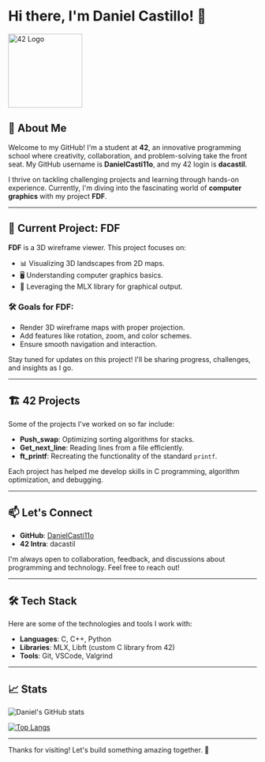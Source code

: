 # Hi there, I'm Daniel Castillo! 👋

<img src="https://upload.wikimedia.org/wikipedia/commons/8/8d/42_Logo.svg" alt="42 Logo" width="150">

## 🚀 About Me

Welcome to my GitHub! I'm a student at **42**, an innovative programming school where creativity, collaboration, and problem-solving take the front seat. My GitHub username is **DanielCasti11o**, and my 42 login is **dacastil**.

I thrive on tackling challenging projects and learning through hands-on experience. Currently, I'm diving into the fascinating world of **computer graphics** with my project **FDF**.

---

## 🌟 Current Project: FDF

**FDF** is a 3D wireframe viewer. This project focuses on:

- 📊 Visualizing 3D landscapes from 2D maps.
- 🖥️ Understanding computer graphics basics.
- 🔧 Leveraging the MLX library for graphical output.

### 🛠️ Goals for FDF:

- Render 3D wireframe maps with proper projection.
- Add features like rotation, zoom, and color schemes.
- Ensure smooth navigation and interaction.

Stay tuned for updates on this project! I'll be sharing progress, challenges, and insights as I go.

---

## 🏗️ 42 Projects

Some of the projects I've worked on so far include:

- **Push_swap**: Optimizing sorting algorithms for stacks.
- **Get_next_line**: Reading lines from a file efficiently.
- **ft_printf**: Recreating the functionality of the standard `printf`.

Each project has helped me develop skills in C programming, algorithm optimization, and debugging.

---

## 📫 Let's Connect

- **GitHub**: [DanielCasti11o](https://github.com/DanielCasti11o)
- **42 Intra**: dacastil

I'm always open to collaboration, feedback, and discussions about programming and technology. Feel free to reach out!

---

## 🛠️ Tech Stack

Here are some of the technologies and tools I work with:

- **Languages**: C, C++, Python
- **Libraries**: MLX, Libft (custom C library from 42)
- **Tools**: Git, VSCode, Valgrind

---

## 📈 Stats

![Daniel's GitHub stats](https://github-readme-stats.vercel.app/api?username=DanielCasti11o&show_icons=true&theme=radical)

[![Top Langs](https://github-readme-stats.vercel.app/api/top-langs/?username=DanielCasti11o&layout=compact&theme=radical)](https://github.com/DanielCasti11o)

---

Thanks for visiting! Let's build something amazing together. 🚀

